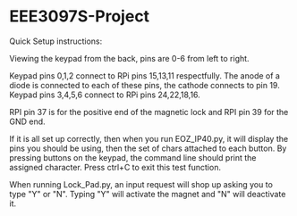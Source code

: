 # EEE3097S-Project



Quick Setup instructions:

Viewing the keypad from the back, pins are 0-6 from left to right.

Keypad pins 0,1,2 connect to RPi pins 15,13,11 respectfully. The anode of a diode is connected to each of these pins, the cathode connects to pin 19.
Keypad pins 3,4,5,6 connect to RPi pins 24,22,18,16.

RPI pin 37 is for the positive end of the magnetic lock and RPI pin 39 for the GND end. 

If it is all set up correctly, then when you run EOZ_IP40.py, it will display the pins you should be using, then the set of chars attached to each button. By pressing buttons
on the keypad, the command line should print the assigned character. Press ctrl+C to exit this test function.

When running Lock_Pad.py, an input request will shop up asking you to type "Y" or "N". Typing "Y" will activate the magnet and "N" will deactivate it.
